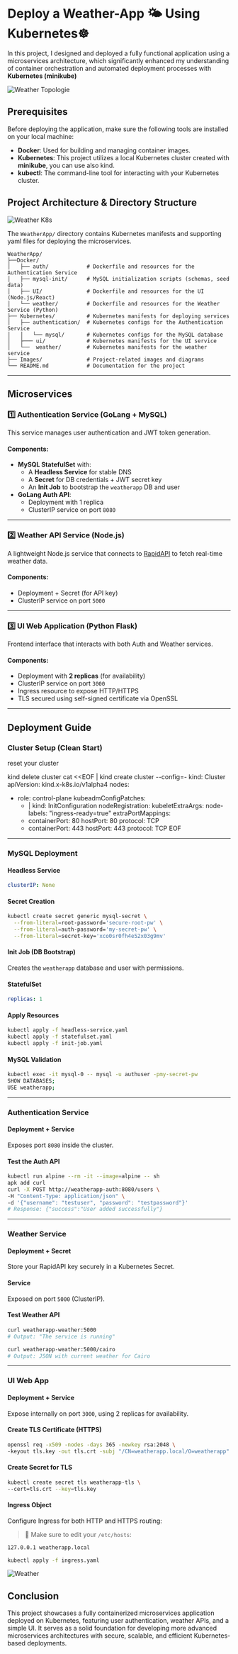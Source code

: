 # Deploy a Weather-App 🌤️ Using Kubernetes☸️

In this project, I designed and deployed a fully functional application using a microservices architecture, which significantly enhanced my understanding of container orchestration and automated deployment processes with **Kubernetes (minikube)**

![Weather Topologie](./Images/topologie.gif)

## Prerequisites

Before deploying the application, make sure the following tools are installed on your local machine:

- **Docker**: Used for building and managing container images.
- **Kubernetes**: This project utilizes a local Kubernetes cluster created with **minikube**, you can use also kind.
- **kubectl**: The command-line tool for interacting with your Kubernetes cluster.

## Project Architecture & Directory Structure

![Weather K8s](./Images/architecture.gif)


The `WeatherApp/` directory contains Kubernetes manifests and supporting yaml files for deploying the microservices.

```
WeatherApp/
├──Docker/
│   ├── auth/            # Dockerfile and resources for the Authentication Service
│   ├── mysql-init/      # MySQL initialization scripts (schemas, seed data)
│   ├── UI/              # Dockerfile and resources for the UI (Node.js/React)
│   └── weather/         # Dockerfile and resources for the Weather Service (Python)
├── Kubernetes/          # Kubernetes manifests for deploying services
│   ├── authentication/  # Kubernetes configs for the Authentication Service
│   │   └── mysql/       # Kubernetes configs for the MySQL database
│   ├─── ui/             # Kubernetes manifests for the UI service
│   └──  weather/        # Kubernetes manifests for the weather service
├── Images/              # Project-related images and diagrams
└── README.md            # Documentation for the project
```

---

## Microservices

### 1️⃣ Authentication Service (GoLang + MySQL)

This service manages user authentication and JWT token generation.

#### Components:
- **MySQL StatefulSet** with:
  - A **Headless Service** for stable DNS
  - A **Secret** for DB credentials + JWT secret key
  - An **Init Job** to bootstrap the `weatherapp` DB and user
- **GoLang Auth API**:
  - Deployment with 1 replica
  - ClusterIP service on port `8080`

---

### 2️⃣ Weather API Service (Node.js)

A lightweight Node.js service that connects to [RapidAPI](https://rapidapi.com) to fetch real-time weather data.

#### Components:
- Deployment + Secret (for API key)
- ClusterIP service on port `5000`

---

### 3️⃣ UI Web Application (Python Flask)

Frontend interface that interacts with both Auth and Weather services.

#### Components:
- Deployment with **2 replicas** (for availability)
- ClusterIP service on port `3000`
- Ingress resource to expose HTTP/HTTPS
- TLS secured using self-signed certificate via OpenSSL

---

## Deployment Guide

### Cluster Setup (Clean Start)

reset your cluster 

kind delete cluster
cat <<EOF | kind create cluster --config=-
kind: Cluster
apiVersion: kind.x-k8s.io/v1alpha4
nodes:
- role: control-plane
  kubeadmConfigPatches:
  - |
    kind: InitConfiguration
    nodeRegistration:
      kubeletExtraArgs:
        node-labels: "ingress-ready=true"
  extraPortMappings:
  - containerPort: 80
    hostPort: 80
    protocol: TCP
  - containerPort: 443
    hostPort: 443
    protocol: TCP
EOF

---

### MySQL Deployment

#### Headless Service

```yaml
clusterIP: None
```

#### Secret Creation

```bash
kubectl create secret generic mysql-secret \
  --from-literal=root-password='secure-root-pw' \
  --from-literal=auth-password='my-secret-pw' \
  --from-literal=secret-key='xco0sr0fh4e52x03g9mv'
```

#### Init Job (DB Bootstrap)

Creates the `weatherapp` database and user with permissions.

#### StatefulSet

```yaml
replicas: 1
```

#### Apply Resources

```bash
kubectl apply -f headless-service.yaml
kubectl apply -f statefulset.yaml
kubectl apply -f init-job.yaml
```

#### MySQL Validation

```bash
kubectl exec -it mysql-0 -- mysql -u authuser -pmy-secret-pw
SHOW DATABASES;
USE weatherapp;
```

---

### Authentication Service

#### Deployment + Service

Exposes port `8080` inside the cluster.

#### Test the Auth API

```bash
kubectl run alpine --rm -it --image=alpine -- sh
apk add curl
curl -X POST http://weatherapp-auth:8080/users \
-H "Content-Type: application/json" \
-d '{"username": "testuser", "password": "testpassword"}'
# Response: {"success":"User added successfully"}
```

---

### Weather Service

#### Deployment + Secret

Store your RapidAPI key securely in a Kubernetes Secret.

#### Service

Exposed on port `5000` (ClusterIP).

#### Test Weather API

```bash
curl weatherapp-weather:5000
# Output: "The service is running"

curl weatherapp-weather:5000/cairo
# Output: JSON with current weather for Cairo
```

---

### UI Web App

#### Deployment + Service

Expose internally on port `3000`, using 2 replicas for availability.

#### Create TLS Certificate (HTTPS)

```bash
openssl req -x509 -nodes -days 365 -newkey rsa:2048 \
-keyout tls.key -out tls.crt -subj "/CN=weatherapp.local/O=weatherapp"
```

#### Create Secret for TLS

```bash
kubectl create secret tls weatherapp-tls \
--cert=tls.crt --key=tls.key
```

#### Ingress Object

Configure Ingress for both HTTP and HTTPS routing:

> 📌 Make sure to edit your `/etc/hosts`:
```bash
127.0.0.1 weatherapp.local
```

```bash
kubectl apply -f ingress.yaml
```

![Weather](./Images/weather.gif)

## Conclusion

This project showcases a fully containerized microservices application deployed on Kubernetes, featuring user authentication, weather APIs, and a simple UI. It serves as a solid foundation for developing more advanced microservices architectures with secure, scalable, and efficient Kubernetes-based deployments.

